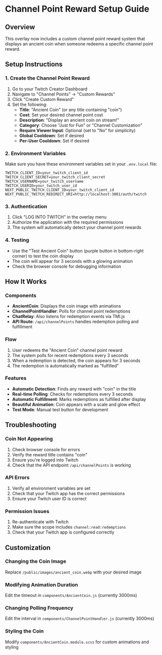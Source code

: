 # Channel Point Reward Setup Guide

## Overview
This overlay now includes a custom channel point reward system that displays an ancient coin when someone redeems a specific channel point reward.

## Setup Instructions

### 1. Create the Channel Point Reward
1. Go to your Twitch Creator Dashboard
2. Navigate to "Channel Points" → "Custom Rewards"
3. Click "Create Custom Reward"
4. Set the following:
   - **Title**: "Ancient Coin" (or any title containing "coin")
   - **Cost**: Set your desired channel point cost
   - **Description**: "Display an ancient coin on stream!"
   - **Category**: Choose "Just for Fun" or "Channel Customization"
   - **Require Viewer Input**: Optional (set to "No" for simplicity)
   - **Global Cooldown**: Set if desired
   - **Per-User Cooldown**: Set if desired

### 2. Environment Variables
Make sure you have these environment variables set in your `.env.local` file:

```env
TWITCH_CLIENT_ID=your_twitch_client_id
TWITCH_CLIENT_SECRET=your_twitch_client_secret
TWITCH_USERNAME=your_twitch_username
TWITCH_USERID=your_twitch_user_id
NEXT_PUBLIC_TWITCH_CLIENT_ID=your_twitch_client_id
NEXT_PUBLIC_TWITCH_REDIRECT_URI=http://localhost:3001/auth/twitch
```

### 3. Authentication
1. Click "LOG INTO TWITCH" in the overlay menu
2. Authorize the application with the required permissions
3. The system will automatically detect your channel point rewards

### 4. Testing
- Use the "Test Ancient Coin" button (purple button in bottom-right corner) to test the coin display
- The coin will appear for 3 seconds with a glowing animation
- Check the browser console for debugging information

## How It Works

### Components
- **AncientCoin**: Displays the coin image with animations
- **ChannelPointHandler**: Polls for channel point redemptions
- **ChatRelay**: Also listens for redemption events via TMI.js
- **API Route**: `/api/channelPoints` handles redemption polling and fulfillment

### Flow
1. User redeems the "Ancient Coin" channel point reward
2. The system polls for recent redemptions every 3 seconds
3. When a redemption is detected, the coin appears for 3 seconds
4. The redemption is automatically marked as "fulfilled"

### Features
- **Automatic Detection**: Finds any reward with "coin" in the title
- **Real-time Polling**: Checks for redemptions every 3 seconds
- **Automatic Fulfillment**: Marks redemptions as fulfilled after display
- **Beautiful Animation**: Coin appears with a scale and glow effect
- **Test Mode**: Manual test button for development

## Troubleshooting

### Coin Not Appearing
1. Check browser console for errors
2. Verify the reward title contains "coin"
3. Ensure you're logged into Twitch
4. Check that the API endpoint `/api/channelPoints` is working

### API Errors
1. Verify all environment variables are set
2. Check that your Twitch app has the correct permissions
3. Ensure your Twitch user ID is correct

### Permission Issues
1. Re-authenticate with Twitch
2. Make sure the scope includes `channel:read:redemptions`
3. Check that your Twitch app is configured correctly

## Customization

### Changing the Coin Image
Replace `/public/images/ancient_coin.webp` with your desired image

### Modifying Animation Duration
Edit the timeout in `components/AncientCoin.js` (currently 3000ms)

### Changing Polling Frequency
Edit the interval in `components/ChannelPointHandler.js` (currently 3000ms)

### Styling the Coin
Modify `components/AncientCoin.module.scss` for custom animations and styling
